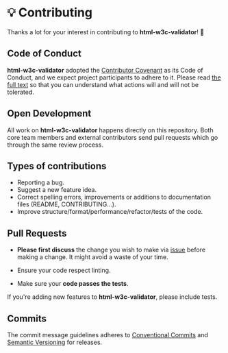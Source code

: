 # 💡 Contributing

Thanks a lot for your interest in contributing to **html-w3c-validator**! 🎉

## Code of Conduct

**html-w3c-validator** adopted the [Contributor Covenant](https://www.contributor-covenant.org/) as its Code of Conduct, and we expect project participants to adhere to it. Please read [the full text](./CODE_OF_CONDUCT.md) so that you can understand what actions will and will not be tolerated.

## Open Development

All work on **html-w3c-validator** happens directly on this repository. Both core team members and external contributors send pull requests which go through the same review process.

## Types of contributions

- Reporting a bug.
- Suggest a new feature idea.
- Correct spelling errors, improvements or additions to documentation files (README, CONTRIBUTING...).
- Improve structure/format/performance/refactor/tests of the code.

## Pull Requests

- **Please first discuss** the change you wish to make via [issue](https://github.com/theoludwig/html-w3c-validator/issues) before making a change. It might avoid a waste of your time.

- Ensure your code respect linting.

- Make sure your **code passes the tests**.

If you're adding new features to **html-w3c-validator**, please include tests.

## Commits

The commit message guidelines adheres to [Conventional Commits](https://www.conventionalcommits.org/) and [Semantic Versioning](https://semver.org/) for releases.

